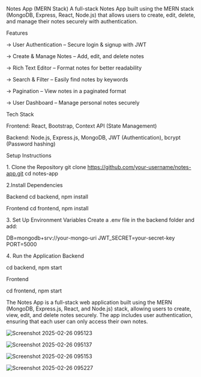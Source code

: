 Notes App (MERN Stack) 
A full-stack Notes App built using the MERN stack (MongoDB, Express, React, Node.js) that allows users to create, edit, delete, and manage their notes securely with authentication.

 Features
 
-> User Authentication – Secure login & signup with JWT

-> Create & Manage Notes – Add, edit, and delete notes

-> Rich Text Editor – Format notes for better readability

-> Search & Filter – Easily find notes by keywords

-> Pagination – View notes in a paginated format

-> User Dashboard – Manage personal notes securely


Tech Stack
 
Frontend:
React,
Bootstrap,
Context API (State Management)

Backend:
Node.js,
Express.js,
MongoDB,
JWT (Authentication),
bcrypt (Password hashing)


Setup Instructions

1️. Clone the Repository
git clone https://github.com/your-username/notes-app.git
cd notes-app

2️.Install Dependencies

Backend
cd backend,
npm install

Frontend
cd frontend,
npm install


3️. Set Up Environment Variables
Create a .env file in the backend folder and add:

DB=mongodb+srv://your-mongo-uri
JWT_SECRET=your-secret-key
PORT=5000

4️. Run the Application
Backend

cd backend,
npm start

Frontend

cd frontend,
npm start

The Notes App is a full-stack web application built using the MERN (MongoDB, Express.js, React, and Node.js) stack, allowing users to create, view, edit, and delete notes securely. The app includes user authentication, ensuring that each user can only access their own notes.

![Screenshot 2025-02-26 095123](https://github.com/user-attachments/assets/88be3bc0-28ae-42e0-973d-da4865c563a9)

![Screenshot 2025-02-26 095137](https://github.com/user-attachments/assets/942bd8e7-b5d4-4188-85c0-c6808e6c33f6)

![Screenshot 2025-02-26 095153](https://github.com/user-attachments/assets/f259593e-b5b4-43e5-ac60-8bd38ba0d7a4)

![Screenshot 2025-02-26 095227](https://github.com/user-attachments/assets/93f9c111-a75d-40fa-b93a-869e55e956fc)




